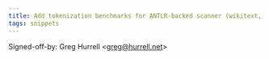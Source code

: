 ```yaml
---
title: Add tokenization benchmarks for ANTLR-backed scanner (wikitext, fcfc13c)
tags: snippets
---
```


Signed-off-by: Greg Hurrell &lt;greg@hurrell.net&gt;
